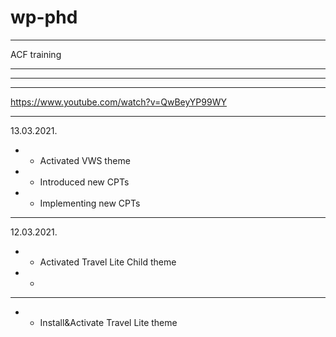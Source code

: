 # wp-phd #  
******************************************************   
ACF training  
******************************************************   

******************************************************  
******************************************************  
https://www.youtube.com/watch?v=QwBeyYP99WY  
******************************************************  
13.03.2021.  
* * Activated VWS theme  
* * Introduced new CPTs  
* * Implementing new CPTs  
******************************************************  
12.03.2021.  
* * Activated Travel Lite Child theme  
* * 
******************************************************  
* * Install&Activate Travel Lite theme  


